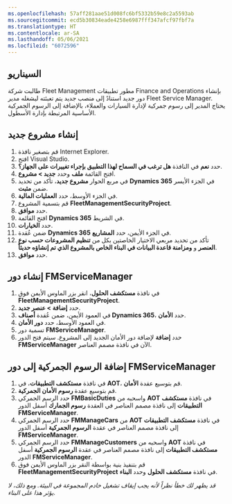 ```yaml
---
ms.openlocfilehash: 57aff281aae51d008fc6bf5332b59e8c2a5593ab
ms.sourcegitcommit: ecd5b30834eade4258e6987fff347afcf97fbf7a
ms.translationtype: HT
ms.contentlocale: ar-SA
ms.lasthandoff: 05/06/2021
ms.locfileid: "6072596"
---
```

## <a name="scenario"></a>السيناريو

طالبت شركة Fleet Management مطور تطبيقات Finance and Operations بإنشاء دور جديد استنادً إلى منصب جديد يتم تعبئته ليشغله مدير Fleet Service Manager. يحتاج المدير إلى رسوم جمركية لإدارة السيارات والعملاء، بالإضافة إلى الرسوم الجمركية الأساسية المرتبطة بإدارة الأسطول.


## <a name="create-a-new-project"></a>إنشاء مشروع جديد

1. قم بتصغير نافذة Internet Explorer. 
2.  افتح Visual Studio.
3.  حدد **نعم** في النافذة **هل ترغب في السماح لهذا التطبيق بإجراء تغييرات على الجهاز؟**.
2.  افتح القائمة **ملف** وحدد **جديد > مشروع**.
3.  في مربع الحوار **مشروع جديد**، تأكد من تحديد **Dynamics 365** في الجزء الأيسر ضمن **مثبت**.
4.  في الجزء الأوسط، حدد **العمليات المالية**.
5.  قم بتسمية المشروع **FleetManagementSecurityProject**.
6.  حدد **موافق**.
7.  افتح القائمة **Dynamics 365** في الشريط.
8.  حدد **الخيارات**.
9. ضمن عُقدة **Dynamics 365** في الجزء الأيمن، حدد **المشاريع**.
10. تأكد من تحديد مربعي الاختيار الخاصتين بكل من **تنظيم المشروعات حسب نوع العنصر** و **ومزامنة قاعدة البيانات في البناء الخاص بالمشروع الذي تم إنشاؤه حديثاً**.
11. حدد **موافق**.


## <a name="create-the-fmservicemanager-role"></a>إنشاء دور FMServiceManager 


1. في نافذة **مستكشف الحلول**، انقر بزر الماوس الأيمن فوق **FleetManagementSecurityProject**.
13. حدد **إضافة > عنصر جديد**.
14. في العمود الأيمن، ضمن عُقدة **أصناف Dynamics 365**، حدد    **الأمان**.
15. في العمود الأوسط، حدد **دور الأمان**.
16. تسمية دور **FMServiceManager**.
17. حدد **إضافة** لإضافة دور الأمان الجديد إلى المشروع. سيتم فتح الدور **FMServiceManager** الآن في نافذة مصمم العناصر.

## <a name="add-duties-to-the-fmservicemanager-role"></a>إضافة الرسوم الجمركية إلى دور FMServiceManager 



1.  في نافذة **مستكشف التطبيقات**، في **AOT**، قم بتوسيع عقدة **الأمان**.
2.  قم بتوسيع عقدة **رسوم الأمان الجمركية**.
3.  حدد الرسم الجمركي **FMBasicDuties** واسحبه من **AOT** في نافذة **مستكشف التطبيقات** إلى نافذة مصمم العناصر في العقدة **رسوم الجمارك** أسفل الدور **FMServiceManager**.
4.  حدد الرسم الجمركي **FMManageCars** من **AOT** في نافذة **مستكشف التطبيقات** إلى نافذة مصمم العناصر في عقدة **الرسوم الجمركية** أسفل الدور **FMServiceManager**.
5.  حدد الرسم الجمركي **FMManageCustomers** واسحبه من **AOT** في نافذة **مستكشف التطبيقات** إلى نافذة مصمم العناصر في عقدة **الرسوم الجمركية** أسفل الدور **FMServiceManager**.
6.  قم بتنفيذ بنية بواسطة النقر بزر الماوس الأيمن فوق **FleetManagementSecurityProject** في نافذة **مستكشف الحلول** وحدد **البناء**.

*قد يظهر لك خطأ نظراً لأنه يجب إيقاف تشغيل خادم المجموعة في البيئة. ومع ذلك، لا يؤثر هذا على البناء*.



